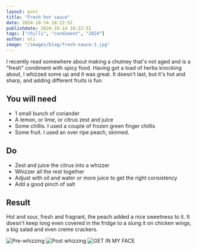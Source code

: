 ```yaml
---
layout: post
title: "Fresh hot sauce"
date: 2024-10-14 10:22:52
publishdate: 2024-10-14 10:22:52
tags: ["chilli", "condiment", "2024"]
author: oli
image: "/images/blog/fresh-sauce-3.jpg"
---
```


I recently read somewhere about making a chutney that's not aged and is a "fresh" condiment with spicy food.  Having got a load of herbs knocking about, I whizzed some up and it was great.  It doesn't last, but it's hot and sharp, and adding different fruits is fun.

## You will need


* 1 small bunch of coriander
* A lemon, or lime, or citrus zest and juice
* Some chillis.  I used a couple of frozen green finger chillis
* Some fruit.  I used an over ripe peach, skinned.

## Do

* Zest and juice the citrus into a whizzer
* Whizzer all the rest together
* Adjust with oil and water or more juice to get the right consistency
* Add a good pinch of salt

## Result

Hot and sour, fresh and fragrant, the peach added a nice sweetness to it.  It doesn't keep long even covered in the fridge to a slung it on chicken wings, a big salad and even creme crackers.  

![Pre-whizzing](/images/blog/fresh-sauce-1.jpg)
![Post whizzing](/images/blog/fresh-sauce-2.jpg)
![GET IN MY FACE](/images/blog/fresh-sauce-3.jpg)
